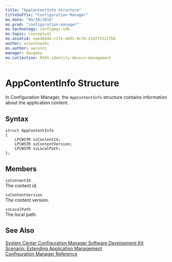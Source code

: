 ```yaml
---
title: "AppContentInfo Structure"
titleSuffix: "Configuration Manager"
ms.date: "09/20/2016"
ms.prod: "configuration-manager"
ms.technology: configmgr-sdk
ms.topic: conceptual
ms.assetid: eae48844-c1fe-4dd1-9c76-21d7f53217b6
author: aczechowski
ms.author: aaroncz
manager: dougeby
ms.collection: M365-identity-device-management
---
```

# AppContentInfo Structure
In Configuration Manager, the `AppContentInfo` structure contains information about the application content.  

## Syntax  

```  
struct AppContentInfo  
{  
    LPCWSTR szContentId;  
    LPCWSTR szContentVersion;  
    LPCWSTR szLocalPath;  
};  
```  

## Members  
 `szContentId`  
 The content id.  

 `szContentVersion`  
 The content version.  

 `szLocalPath`  
 The local path.  

## See Also  
 [System Center Configuration Manager Software Development Kit](../../../../../develop/core/misc/system-center-configuration-manager-sdk.md)   
 [Scenario: Extending Application Management](../../../../../develop/apps/scenario--extending-application-management.md)   
 [Configuration Manager Reference](../../../../../develop/reference/configuration-manager-reference.md)
